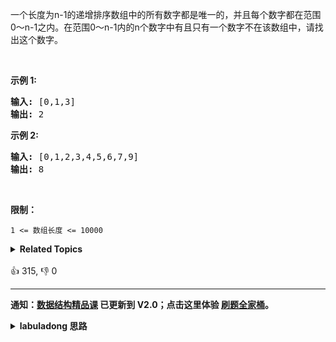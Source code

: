 <p>一个长度为n-1的递增排序数组中的所有数字都是唯一的，并且每个数字都在范围0～n-1之内。在范围0～n-1内的n个数字中有且只有一个数字不在该数组中，请找出这个数字。</p>

<p>&nbsp;</p>

<p><strong>示例 1:</strong></p>

<pre><strong>输入:</strong> [0,1,3]
<strong>输出:</strong> 2
</pre>

<p><strong>示例&nbsp;2:</strong></p>

<pre><strong>输入:</strong> [0,1,2,3,4,5,6,7,9]
<strong>输出:</strong> 8</pre>

<p>&nbsp;</p>

<p><strong>限制：</strong></p>

<p><code>1 &lt;= 数组长度 &lt;= 10000</code></p>

<details><summary><strong>Related Topics</strong></summary>位运算 | 数组 | 哈希表 | 数学 | 二分查找</details><br>

<div>👍 315, 👎 0</div>

<div id="labuladong"><hr>

**通知：[数据结构精品课](https://aep.h5.xeknow.com/s/1XJHEO) 已更新到 V2.0；点击这里体验 [刷题全家桶](https://labuladong.gitee.io/algo/images/others/%E5%85%A8%E5%AE%B6%E6%A1%B6.jpg)。**

<details><summary><strong>labuladong 思路</strong></summary>

## 基本思路

这道题考察 [二分查找算法](https://labuladong.github.io/article/fname.html?fname=二分查找详解)。常规的二分搜索让你在 `nums` 中搜索目标值 `target`，但这道题没有给你一个显式的 `target`，怎么办呢？

其实，二分搜索的关键在于，**你是否能够找到一些规律，能够在搜索区间中一次排除掉一半**。比如让你在 `nums` 中搜索 `target`，你可以通过判断 `nums[mid]` 和 `target` 的大小关系判断 `target` 在左边还是右边，一次排除半个数组。

所以这道题的关键是，你是否能够找到一些规律，能够判断缺失的元素在哪一边？

其实是有规律的，你可以观察 `nums[mid]` 和 `mid` 的关系，如果 `nums[mid]` 和 `mid` 相等，则缺失的元素在右半边，如果 `nums[mid]` 和 `mid` 不相等，则缺失的元素在左半边。

[二分查找算法](https://labuladong.github.io/article/fname.html?fname=二分查找详解) 中说到了二分搜索的几种形式，我就用搜索左侧边界的二分搜索定位缺失的元素位置。

**标签：[二分搜索](https://mp.weixin.qq.com/mp/appmsgalbum?__biz=MzAxODQxMDM0Mw==&action=getalbum&album_id=2120601117519675393)，[数组](https://mp.weixin.qq.com/mp/appmsgalbum?__biz=MzAxODQxMDM0Mw==&action=getalbum&album_id=2120601117519675393)**

## 解法代码

```java
class Solution {
    public int missingNumber(int[] nums) {
        // 搜索左侧的二分搜索
        int left = 0, right = nums.length - 1;
        while (left <= right) {
            int mid = left + (right - left) / 2;
            if (nums[mid] > mid) {
                // mid 和 nums[mid] 不对应，说明左边有元素缺失
                right = mid - 1;
            } else {
                // mid 和 nums[mid] 对应，说明元素缺失在右边
                left = mid + 1;
            }
        }
        return left;
    }
}
```

</details>
</div>



